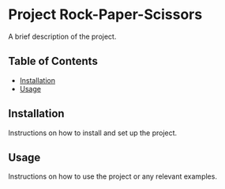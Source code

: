 # Project Rock-Paper-Scissors

A brief description of the project.

## Table of Contents

- [Installation](#installation)
- [Usage](#usage)

## Installation

Instructions on how to install and set up the project.

## Usage

Instructions on how to use the project or any relevant examples.